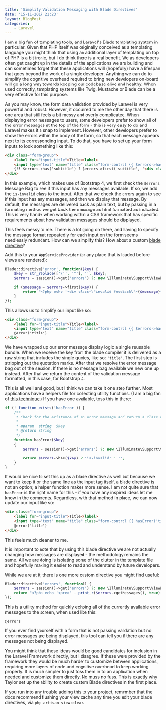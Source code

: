 ```yaml
---
title: 'Simplify Validation Messaging with Blade Directives'
date: '15-11-2017 21:23'
layout: BlogPost
categories:
	- Laravel
---
```


I am a big fan of templating tools, and Laravel's [Blade](https://laravel.com/docs/5.5/blade) templating system in particular. Given that PHP itself was originally conceived as a templating language you might think that using an additional layer of templating on top of PHP is a bit ironic, but I do think there is a real benefit. We as developers often get caught up in the details of the applications we are building and can sometimes forget that these applications will (hopefully) have a lifespan that goes beyond the work of a single developer. Anything we can do to simplify the cognitive overhead required to bring new developers on-board will go a long way towards keeping our codebase alive and healthy. When used correctly, templating systems like Twig, Mustache or Blade can be a very effective for this purpose.

<!-- more -->

As you may know, the form data validation provided by Laravel is very powerful and robust. However, it occurred to me the other day that there is one area that still feels a bit messy and overly complicated. When displaying error messages to users, some developers prefer to show all of the error messages at the top of the form - this is very easy to do and Laravel makes it a snap to implement. However, other developers prefer to show the errors within the body of the form, so that each message appears next to its corresponding input. To do that, you have to set up your form inputs to look something like this:

```html
<div class="form-group">
    <label for="input-title">Title</label>
    <input type="text" name="title" class="form-control {{ $errors->has('title') ? 'is-invalid' : '' }}" id="input-title" >
    {!! $errors->has('subtitle') ? $errors->first('subtitle', '<div class="invalid-feedback">:message</div>') : '' !!}
</div>
```

In this example, which makes use of Bootstrap 4, we first check the `$errors` Message Bag to see if this input has any messages available. If so, we add the `is-invalid` class to the input. After that we check the errors again to see if this input has any messages, and then we display that message. By default, the messages are delivered back as plain text, but by passing in a formating method we get back the message as html formatted as indicated. This is very handy when working within a CSS framework that has specific requirements about how validation messages should be displayed.

This feels messy to me. There is a lot going on there, and having to specify the message format repeatedly for each input on the form seems needlessly redundant. How can we simplify this? How about a custom [blade directive](https://laravel.com/docs/5.5/blade#extending-blade)?

Add this to your `AppServiceProvider` (or any place that is loaded before views are rendered):

```php
Blade::directive('error', function($key) {
	$key = str_replace(['\'', '"'], '', $key);
	$errors = session()->get('errors') ?: new \Illuminate\Support\ViewErrorBag;

	if ($message = $errors->first($key)) {
		return "<?php echo '<div class=\"invalid-feedback\">{$message}</div>'; ?>";
	}
});
```

This allows us to simplify our input like so:

```html
<div class="form-group">
	<label for="input-title">Title</label>
	<input type="text" name="title" class="form-control {{ $errors->has('title') ? 'is-invalid' : '' }}" id="input-title" >
	@error('title')
</div>
```

We have wrapped up our error message display logic a single reusable bundle. When we receive the key from the blade compiler it is delivered as a raw string that includes the single quotes, like so: `'title'`. The first step is stripping out the quotation marks. After that we resolve the error message bag out of the session. If there is no message bag available we new one up instead. After that we return the content of the validation message formatted, in this case, for Bootstrap 4.

This is all well and good, but I think we can take it one step further. Most applications have a helpers file for collecting utility functions. (I am a big fan of [this technique](https://stackoverflow.com/a/28360186).) If you have one available, toss this in there:

```php
if (! function_exists('hasError')) {
	/**
	 * Check for the existence of an error message and return a class name
	 *
	 * @param  string  $key
	 * @return string
	 */
	function hasError($key)
	{
		$errors = session()->get('errors') ?: new \Illuminate\Support\ViewErrorBag;

		return $errors->has($key) ? 'is-invalid' : '';
    }
}
```

It would be nice to set this up as a blade directive as well but because we want to keep it on the same line as the input tag itself, a blade directive is not an option; a helper function makes more sense. I am not quite sure that `hasError` is the right name for this - if you have any inspired ideas let me know in the comments. Regardless, with that method in place, we can now update our input like so:

```html
<div class="form-group">
	<label for="input-title">Title</label>
	<input type="text" name="title" class="form-control {{ hasError('title')  }}" id="input-title" >
	@error('title')
</div>
```

This feels much cleaner to me.

It is important to note that by using this blade directive we are not actually changing how messages are displayed - the methodology remains the same. All we are doing is isolating some of the clutter in the template file and hopefully making it easier to read and understand by future developers.

While we are at it, there is one more custom directive you might find useful:

```php
Blade::directive('errors', function() {
	$errors = session()->get('errors') ?: new \Illuminate\Support\ViewErrorBag;
	return "<?php echo '<pre>" . print_r($errors->getMessages(), true) . "</pre>'; ?>";
});
```

This is a utility method for quickly echoing all of the currently available error messages to the screen, when used like this:

```html
@errors
```

If you ever find yourself with a form that is not passing validation but no error messages are being displayed, this tool can tell you if there are any messages not being displayed.

You might think that these ideas would be good candidates for inclusion in the Laravel Framework directly, but I disagree. If these were provided by the framework they would be much harder to customize between applications, requiring more layers of code and cognitive overhead to keep working properly. It is much simpler to just toss them in to an application when needed and customize them directly. No muss no fuss. This is exactly why Taylor set up the ability to create custom Blade directives in the first place.

If you run into any trouble adding this to your project, remember that the docs recommend flushing your view cache any time you edit your blade directives, via `php artisan view:clear`.
